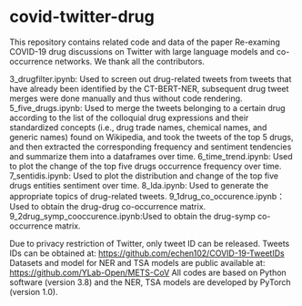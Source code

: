 # covid-twitter-drug
This repository contains related code and data of the paper Re-examing COVID-19 drug discussions on Twitter with large language models and co-occurrence networks. We thank all the contributors.

3_drugfilter.ipynb: Used to screen out drug-related tweets from tweets that have already been identified by the CT-BERT-NER, subsequent drug tweet merges were done manually and thus without code rendering.
5_five_drugs.ipynb: Used to merge the tweets belonging to a certain drug according to the list of the colloquial drug expressions and their standardized concepts (i.e., drug trade names, chemical names, and generic names) found on Wikipedia, and took the tweets of the top 5 drugs, and then extracted the corresponding frequency and sentiment tendencies and summarize them into a dataframes over time.
6_time_trend.ipynb: Used to plot the change of the top five drugs occurrence frequency over time.
7_sentidis.ipynb: Used to plot the distribution and change of the top five drugs entities sentiment over time.
8_lda.ipynb: Used to generate the appropriate topics of drug-related tweets.
9_1drug_co_occurence.ipynb：Used to obtain the drug-drug co-occurrence matrix.
9_2drug_symp_cooccurence.ipynb:Used to obtain the drug-symp co-occurrence matrix.

Due to privacy restriction of Twitter, only tweet ID can be released. Tweets IDs can be obtained at: https://github.com/echen102/COVID-19-TweetIDs
Datasets and model for NER and TSA models are public available at:  https://github.com/YLab-Open/METS-CoV
All codes are based on Python software (version 3.8) and the NER, TSA models are developed by PyTorch (version 1.0).
